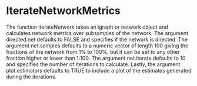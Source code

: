 # IterateNetworkMetrics

The function iterateNetwork takes an igraph or network object and calculates network metrics over subsamples of the network. The argument directed.net defaults to FALSE and specifies if the network is directed. The argument net.samples defaults to a numeric vector of length 100 giving the fractions of the network from 1% to 100%, but it can be set to any other fraction higher or lower than 1:100. The argument net.iterate defaults to 10 and specifies the number of iterations to calculate. Lastly, the argument plot.estimators defaults to TRUE to include a plot of the estimates generated during the iterations.

